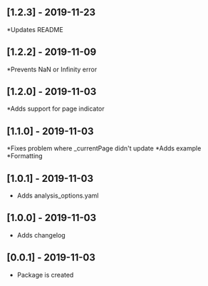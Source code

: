## [1.2.3] - 2019-11-23
*Updates README

## [1.2.2] - 2019-11-09
*Prevents NaN or Infinity error

## [1.2.0] - 2019-11-03
*Adds support for page indicator

## [1.1.0] - 2019-11-03
*Fixes problem where _currentPage didn't update
*Adds example
*Formatting

## [1.0.1] - 2019-11-03
* Adds analysis_options.yaml

## [1.0.0] - 2019-11-03
* Adds changelog

## [0.0.1] - 2019-11-03
* Package is created